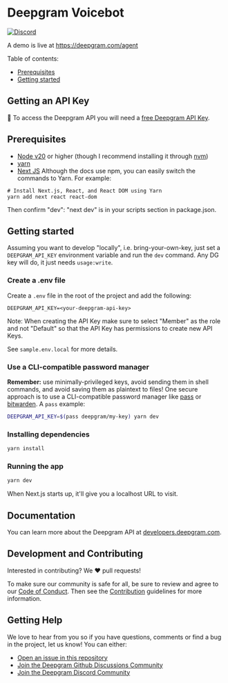 # Deepgram Voicebot

[![Discord](https://dcbadge.vercel.app/api/server/xWRaCDBtW4?style=flat)](https://discord.gg/xWRaCDBtW4)

A demo is live at https://deepgram.com/agent

Table of contents:

- [Prerequisites](#prerequisites)
- [Getting started](#getting-started)

## Getting an API Key

🔑 To access the Deepgram API you will need a [free Deepgram API Key](https://console.deepgram.com/signup?jump=keys).

## Prerequisites

- [Node v20](https://nodejs.org/en/download/) or higher (though I recommend installing it through [nvm](https://github.com/nvm-sh/nvm#installing-and-updating))
- [yarn](https://classic.yarnpkg.com/en/docs/install)
- [Next JS](https://nextjs.org/docs/app/getting-started/installation) Although the docs use npm, you can easily switch the commands to Yarn. For example:

```
# Install Next.js, React, and React DOM using Yarn
yarn add next react react-dom
```

Then confirm "dev": "next dev" is in your scripts section in package.json.

## Getting started

Assuming you want to develop "locally", i.e. bring-your-own-key, just set a `DEEPGRAM_API_KEY`
environment variable and run the `dev` command. Any DG key will do, it just needs `usage:write`.

### Create a .env file

Create a `.env` file in the root of the project and add the following:

```
DEEPGRAM_API_KEY=<your-deepgram-api-key>
```

Note: When creating the API Key make sure to select "Member" as the role and not "Default" so that the API Key has permissions to create new API Keys.

See `sample.env.local` for more details.

### Use a CLI-compatible password manager

**Remember:** use minimally-privileged keys, avoid sending them in shell commands, and avoid saving
them as plaintext to files! One secure approach is to use a CLI-compatible password manager like
[pass](https://www.passwordstore.org/) or [bitwarden](https://bitwarden.com/help/cli/). A `pass`
example:

```sh
DEEPGRAM_API_KEY=$(pass deepgram/my-key) yarn dev
```

### Installing dependencies

```sh
yarn install
```

### Running the app

```sh
yarn dev
```

When Next.js starts up, it'll give you a localhost URL to visit.

## Documentation

You can learn more about the Deepgram API at [developers.deepgram.com](https://developers.deepgram.com/docs).

## Development and Contributing

Interested in contributing? We ❤️ pull requests!

To make sure our community is safe for all, be sure to review and agree to our
[Code of Conduct](./.github/CODE_OF_CONDUCT.md). Then see the
[Contribution](./.github/CONTRIBUTING.md) guidelines for more information.

## Getting Help

We love to hear from you so if you have questions, comments or find a bug in the
project, let us know! You can either:

- [Open an issue in this repository](https://github.com/deepgram-devs/deepgram-voice-agent-demo/issues/new)
- [Join the Deepgram Github Discussions Community](https://github.com/orgs/deepgram/discussions)
- [Join the Deepgram Discord Community](https://discord.gg/xWRaCDBtW4)

[license]: LICENSE.txt
